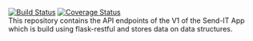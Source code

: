 [![Build Status](https://travis-ci.com/munniomer/Send-IT-Api-v1.svg?branch=ft-user-registration-v1-161840741)](https://travis-ci.com/munniomer/Send-IT-Api-v1)
[![Coverage Status](https://coveralls.io/repos/github/munniomer/Send-IT-Api-v1/badge.svg?branch=ft-user-registration-v1-161840741)](https://coveralls.io/github/munniomer/Send-IT-Api-v1?branch=ft-user-registration-v1-161840741) <br />
This repository contains the API endpoints of the V1 of the Send-IT App which is build using flask-restful and stores data on data structures.


